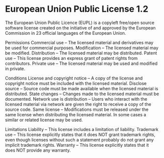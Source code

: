 European Union Public License 1.2
=================================

The European Union Public Licence (EUPL) is a copyleft free/open source software
license created on the initiative of and approved by the European Commission in
23 official languages of the European Union.

Permissions
Commercial use – The licensed material and derivatives may be used for
    commercial purposes.
Modification – The licensed material may be modified.
Distribution – The licensed material may be distributed.
Patent use – This license provides an express grant of patent rights from
    contributors.
Private use – The licensed material may be used and modified in private.

Conditions
License and copyright notice – A copy of the license and copyright notice must
    be included with the licensed material.
Disclose source – Source code must be made available when the licensed material
    is distributed.
State changes – Changes made to the licensed material must be documented.
Network use is distribution – Users who interact with the licensed material via
    network are given the right to receive a copy of the source code.
Same license – Modifications must be released under the same license when
    distributing the licensed material. In some cases a similar or related
    license may be used.

Limitations
Liability – This license includes a limitation of liability.
Trademark use – This license explicitly states that it does NOT grant trademark
    rights, even though licenses without such a statement probably do not grant
    any implicit trademark rights.
Warranty – This license explicitly states that it does NOT provide any warranty.
